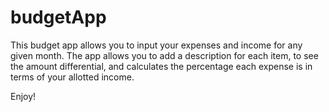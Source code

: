 # budgetApp

This budget app allows you to input your expenses and income for any given month.  The app allows you to add a description for each item, to see the amount differential, and calculates the percentage each expense is in terms of your allotted income.

Enjoy!